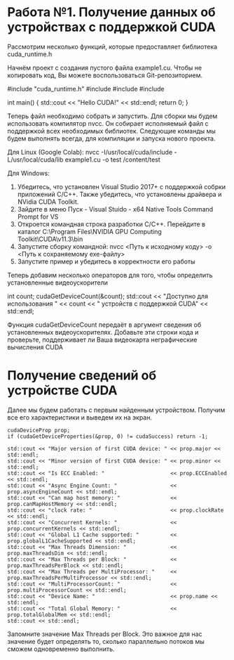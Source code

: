 # Работа №1. Получение данных об устройствах с поддержкой CUDA

Рассмотрим несколько функций, которые предоставляет библиотека cuda_runtime.h

Начнём проект с создания пустого файла example1.cu. Чтобы не копировать код, Вы можете воспользоваться Git-репозиторием.

#include "cuda_runtime.h"
#include <cstdlib>
#include <cstdio>
#include <iostream>

int main()
{
	std::cout << "Hello CUDA!" << std::endl;
	return 0;
}


Теперь файл необходимо собрать и запустить. Для сборки мы будем использовать компилятор nvcc. Он собирает исполняемый файл с поддержкой всех необходимых библиотек. Следующие команды мы будем выполнять всегда, для компиляции и запуска нового проекта. 

Для Linux (Google Colab):
nvcc -I/usr/local/cuda/include -L/usr/local/cuda/lib example1.cu -o test
/content/test

 
Для Windows:
1. Убедитесь, что установлен Visual Studio 2017+ с поддержкой собрки приложений C/C++. Также убедитесь, что установлены драйвера и NVidia CUDA Toolkit.
2. Зайдите в меню Пуск - Visual Stuido - x64 Native Tools Command Prompt for VS
3. Откроется командная строка разработки C/C++. Перейдите в каталог C:\Program Files\NVIDIA GPU Computing Toolkit\CUDA\v11.3\bin
4. Запустите сборку командной:
nvcc <Путь к исходному коду> -o <Путь к сохраняемому exe-файлу>
5. Запустите пример и убедитесь в корректности его работы


Теперь добавим несколько операторов для того, чтобы определить установленные видеоускорители

int count;
cudaGetDeviceCount(&count);
std::cout << "Доступно для использования " << count << " устройств с поддержкой CUDA" << std::endl;

Функция cudaGetDeviceCount передаёт в аргумент сведения об установленных видеоускорителях. Добавьте эти строки кода и проверьте, поддерживает ли Ваша видеокарта неграфические вычисления CUDA

# Получение сведений об устройстве CUDA

Далее мы будем работать с первым найденным устройством. Получим все его характеристики и выведем их на экран.

	cudaDeviceProp prop;
	if (cudaGetDeviceProperties(&prop, 0) != cudaSuccess) return -1;

	std::cout << "Major version of first CUDA device: " << prop.major << std::endl;
	std::cout << "Minor version of first CUDA device: " << prop.minor << std::endl;
	std::cout << "Is ECC Enabled: "                     << prop.ECCEnabled << std::endl;
	std::cout << "Async Engine Count: "                 << prop.asyncEngineCount << std::endl;
	std::cout << "Can map host memory: "                << prop.canMapHostMemory << std::endl;
	std::cout << "clock rate: "                         << prop.clockRate << std::endl;
	std::cout << "Concurrent Kernels: "                 << prop.concurrentKernels << std::endl;
	std::cout << "Global L1 Cache supported: "          << prop.globalL1CacheSupported << std::endl;
	std::cout << "Max Threads Dimension: "              << prop.maxThreadsDim << std::endl;
	std::cout << "Max Threads per Block: "              << prop.maxThreadsPerBlock << std::endl;
	std::cout << "Max Threads per MultiProcessor: "     << prop.maxThreadsPerMultiProcessor << std::endl;
	std::cout << "MultiProcessorCount: "                << prop.multiProcessorCount << std::endl;
	std::cout << "Device Name: "                        << prop.name << std::endl;
	std::cout << "Total Global Memory: "                << prop.totalGlobalMem << std::endl;
	std::cout << std::endl;

Запомните значение Max Threads per Block. Это важное для нас значение будет определять то, сколько параллельно потоков мы сможем одновременно выполнить. 





























